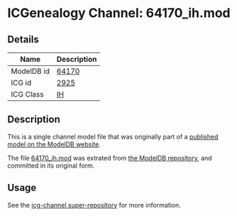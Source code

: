 # ICGenealogy Channel: 64170\_ih.mod

## Details

Name | Description
---- | -----------
ModelDB id | [64170](http://senselab.med.yale.edu/ModelDB/ShowModel.cshtml?model=64170)
ICG id | [2925](http://icg.neurotheory.ox.ac.uk/channels/4/2925)
ICG Class | [IH](http://icg.neurotheory.ox.ac.uk/channels/4)

## Description

This is a single channel model file that was originally part of a [published model on the ModelDB website](http://senselab.med.yale.edu/mModelDB/ShowModel.cshtml?model=64170).

The file [64170\_ih.mod](64170_ih.mod) was extrated from [the ModelDB repository](http://senselab.med.yale.edu/ModelDB/ShowModel.cshtml?model=64170), and committed in its original form.

## Usage

See the [icg-channel super-repository](https://github.com/icgenealogy/icg-channels) for more information.
